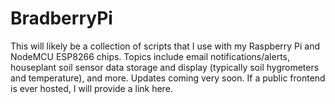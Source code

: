 # BradberryPi
This will likely be a collection of scripts that I use with my Raspberry Pi and NodeMCU ESP8266 chips. Topics include email notifications/alerts, houseplant soil sensor data storage and display (typically soil hygrometers and temperature), and more. Updates coming very soon. If a public frontend is ever hosted, I will provide a link here. 
